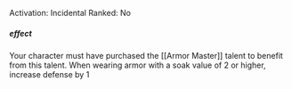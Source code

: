Activation: Incidental
Ranked: No
##### effect
Your character must have purchased the
[[Armor Master]] talent to benefit from this
talent. When wearing armor with a soak
value of 2 or higher, increase defense by 1
